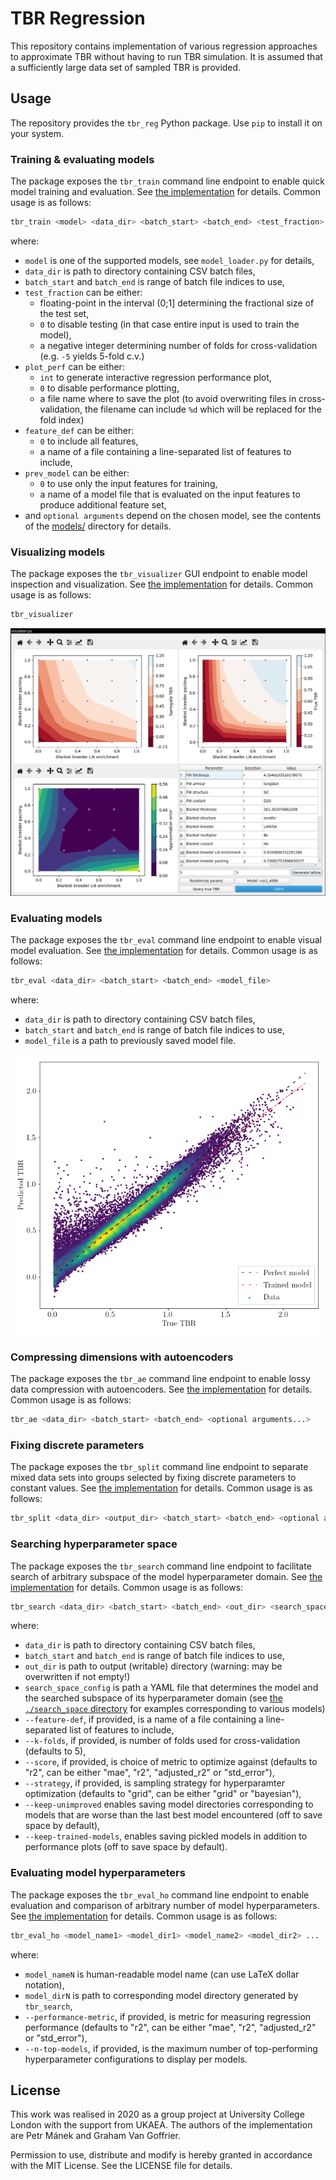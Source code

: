 TBR Regression
==============

This repository contains implementation of various regression approaches to approximate TBR without having to run TBR simulation. It is assumed that a sufficiently large data set of sampled TBR is provided.


Usage
-----

The repository provides the `tbr_reg` Python package. Use `pip` to install it on your system.

### Training & evaluating models

The package exposes the `tbr_train` command line endpoint to enable quick model training and evaluation.
See [the implementation](./tbr_reg/endpoints/training.py) for details. Common usage is as follows:

```bash
tbr_train <model> <data_dir> <batch_start> <batch_end> <test_fraction> <plot_perf> <feature_def> <prev_model> <optional arguments...>
```

where:

 - `model` is one of the supported models, see `model_loader.py` for details,
 - `data_dir` is path to directory containing CSV batch files,
 - `batch_start` and `batch_end` is range of batch file indices to use,
 - `test_fraction` can be either:
    - floating-point in the interval (0;1] determining the fractional size of the test set,
    - `0` to disable testing (in that case entire input is used to train the model),
    - a negative integer determining number of folds for cross-validation (e.g. `-5` yields 5-fold c.v.)
 - `plot_perf` can be either:
    - `int` to generate interactive regression performance plot,
    - `0` to disable performance plotting,
    - a file name where to save the plot (to avoid overwriting files in cross-validation, the filename can include `%d` which will be replaced for the fold index)
 - `feature_def` can be either:
    - `0` to include all features,
    - a name of a file containing a line-separated list of features to include,
 - `prev_model` can be either:
    - `0` to use only the input features for training,
    - a name of a model file that is evaluated on the input features to produce additional feature set,
 - and `optional arguments` depend on the chosen model, see the contents of the [models/](./tbr_reg/models) directory for details.


### Visualizing models

The package exposes the `tbr_visualizer` GUI endpoint to enable model inspection and visualization.
See [the implementation](./tbr_reg/visualizer.py) for details. Common usage is as follows:

```bash
tbr_visualizer
```

![Visualizer screenshot](./img/visualizer.png)

### Evaluating models

The package exposes the `tbr_eval` command line endpoint to enable visual model evaluation.
See [the implementation](./tbr_reg/endpoints/evaluation.py) for details. Common usage is as follows:

```bash
tbr_eval <data_dir> <batch_start> <batch_end> <model_file>
```

where:

 - `data_dir` is path to directory containing CSV batch files,
 - `batch_start` and `batch_end` is range of batch file indices to use,
 - `model_file` is a path to previously saved model file.

 ![Visualizer screenshot](./img/evaluation.png)

### Compressing dimensions with autoencoders

The package exposes the `tbr_ae` command line endpoint to enable lossy data compression with autoencoders.
See [the implementation](./tbr_reg/endpoints/autoencoder.py) for details. Common usage is as follows:

```bash
tbr_ae <data_dir> <batch_start> <batch_end> <optional arguments...>
```


### Fixing discrete parameters

The package exposes the `tbr_split` command line endpoint to separate mixed data sets into groups selected
by fixing discrete parameters to constant values. See [the implementation](./tbr_reg/endpoints/split_batches.py)
for details. Common usage is as follows:

```bash
tbr_split <data_dir> <output_dir> <batch_start> <batch_end> <optional arguments...>
```

### Searching hyperparameter space

The package exposes the `tbr_search` command line endpoint to facilitate search of arbitrary subspace of the model hyperparameter domain.
See [the implementation](./tbr_reg/endpoints/search.py) for details. Common usage is as follows:

```bash
tbr_search <data_dir> <batch_start> <batch_end> <out_dir> <search_space_config> [--feature-def=path] [--k-folds=int] [--score=str] [--strategy=str] [--keep-unimproved] [--keep-trained-models]
```

where:

 - `data_dir` is path to directory containing CSV batch files,
 - `batch_start` and `batch_end` is range of batch file indices to use,
 - `out_dir` is path to output (writable) directory (warning: may be overwritten if not empty!)
 - `search_space_config` is path a YAML file that determines the model and the searched subspace of its hyperparameter domain (see [the `./search_space` directory](./search_space) for examples corresponding to various models)
 - `--feature-def`, if provided, is a name of a file containing a line-separated list of features to include,
 - `--k-folds`, if provided, is number of folds used for cross-validation (defaults to 5),
 - `--score`, if provided, is choice of metric to optimize against (defaults to "r2", can be either "mae", "r2", "adjusted_r2" or "std_error"),
 - `--strategy`, if provided, is sampling strategy for hyperparamter optimization (defaults to "grid", can be either "grid" or "bayesian"),
 - `--keep-unimproved` enables saving model directories corresponding to models that are worse than the last best model encountered (off to save space by default),
 - `--keep-trained-models`, enables saving pickled models in addition to performance plots (off to save space by default).


### Evaluating model hyperparameters

The package exposes the `tbr_eval_ho` command line endpoint to enable evaluation and comparison of arbitrary number of model hyperparameters.
See [the implementation](./tbr_reg/endpoints/evaluation_hyperopt.py) for details. Common usage is as follows:

```bash
tbr_eval_ho <model_name1> <model_dir1> <model_name2> <model_dir2> ... [--performance-metric=str] [--n-top-models=int]
```

where:

 - `model_nameN` is human-readable model name (can use LaTeX dollar notation),
 - `model_dirN` is path to corresponding model directory generated by `tbr_search`,
 - `--performance-metric`, if provided, is metric for measuring regression performance (defaults to "r2", can be either "mae", "r2", "adjusted_r2" or "std_error"),
 - `--n-top-models`, if provided, is the maximum number of top-performing hyperparameter configurations to display per models.

License
-------

This work was realised in 2020 as a group project at University College London with the support from UKAEA. The authors of the implementation are Petr Mánek and Graham Van Goffrier.

Permission to use, distribute and modify is hereby granted in accordance with the MIT License. See the LICENSE file for details.